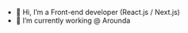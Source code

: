 - 👋 Hi, I’m a Front-end developer (React.js / Next.js)
- 👀 I’m currently working @ Arounda

<!---
async9/async9 is a ✨ special ✨ repository because its `README.md` (this file) appears on your GitHub profile.
You can click the Preview link to take a look at your changes.
--->
